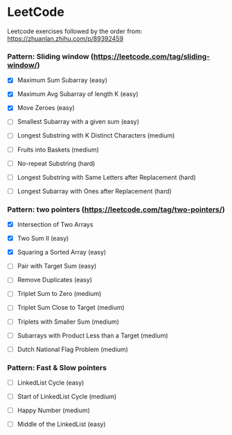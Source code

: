 # LeetCode
Leetcode exercises followed by the order from: https://zhuanlan.zhihu.com/p/89392459

### Pattern: Sliding window (https://leetcode.com/tag/sliding-window/)

- [x] Maximum Sum Subarray (easy)

- [x] Maximum Avg Subarray of length K (easy)

- [x] Move Zeroes (easy)

- [ ] Smallest Subarray with a given sum (easy)

- [ ] Longest Substring with K Distinct Characters (medium)

- [ ] Fruits into Baskets (medium)

- [ ] No-repeat Substring (hard)

- [ ] Longest Substring with Same Letters after Replacement (hard)

- [ ] Longest Subarray with Ones after Replacement (hard)

### Pattern: two pointers (https://leetcode.com/tag/two-pointers/)

- [x] Intersection of Two Arrays

- [x] Two Sum II (easy)

- [x] Squaring a Sorted Array (easy)

- [ ] Pair with Target Sum (easy)

- [ ] Remove Duplicates (easy)

- [ ] Triplet Sum to Zero (medium)

- [ ] Triplet Sum Close to Target (medium)

- [ ] Triplets with Smaller Sum (medium)

- [ ] Subarrays with Product Less than a Target (medium)

- [ ] Dutch National Flag Problem (medium)

### Pattern: Fast & Slow pointers

- [ ] LinkedList Cycle (easy)

- [ ] Start of LinkedList Cycle (medium)

- [ ] Happy Number (medium)

- [ ] Middle of the LinkedList (easy)

